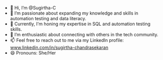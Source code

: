 - 👋 Hi, I’m @Sugirtha-C
- 👀  I’m passionate about expanding my knowledge and skills in automation testing and data literacy.
- 🌱 Currently, I'm honing my expertise in SQL and automation testing skills.
- 💞️  I’m enthusiastic about connecting with others in the tech community.
- 📫 Feel free to reach out to me via my LinkedIn profile: www.linkedin.com/in/sugirtha-chandrasekaran
- 😄 Pronouns: She/Her


<!---
Sugirtha-C/Sugirtha-C is a ✨ special ✨ repository because its `README.md` (this file) appears on your GitHub profile.
You can click the Preview link to take a look at your changes.
--->
